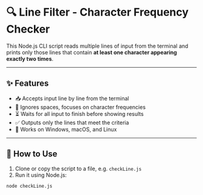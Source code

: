 # 🔍 Line Filter - Character Frequency Checker

This Node.js CLI script reads multiple lines of input from the terminal and prints only those lines that contain **at least one character appearing exactly two times**.

---

## ✨ Features

- 📥 Accepts input line by line from the terminal
- 🧠 Ignores spaces, focuses on character frequencies
- ⏳ Waits for all input to finish before showing results
- ✅ Outputs only the lines that meet the criteria
- 🤝 Works on Windows, macOS, and Linux

---

## 🚀 How to Use

1. Clone or copy the script to a file, e.g. `checkLine.js`
2. Run it using Node.js:

```bash
node checkLine.js
